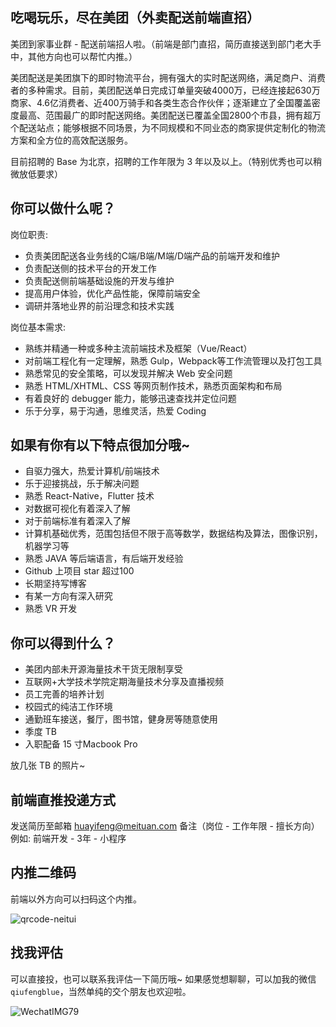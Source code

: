 ## 吃喝玩乐，尽在美团（外卖配送前端直招）

美团到家事业群 - 配送前端招人啦。（前端是部门直招，简历直接送到部门老大手中，其他方向也可以帮忙内推。）

美团配送是美团旗下的即时物流平台，拥有强大的实时配送网络，满足商户、消费者的多种需求。目前，美团配送单日完成订单量突破4000万，已经连接起630万商家、4.6亿消费者、近400万骑手和各类生态合作伙伴；逐渐建立了全国覆盖密度最高、范围最广的即时配送网络。美团配送已覆盖全国2800个市县，拥有超万个配送站点；能够根据不同场景，为不同规模和不同业态的商家提供定制化的物流方案和全方位的高效配送服务。

目前招聘的 Base 为北京，招聘的工作年限为 3 年以及以上。（特别优秀也可以稍微放低要求）

## 你可以做什么呢？

岗位职责:

- 负责美团配送各业务线的C端/B端/M端/D端产品的前端开发和维护
- 负责配送侧的技术平台的开发工作
- 负责配送侧前端基础设施的开发与维护
- 提高用户体验，优化产品性能，保障前端安全
- 调研并落地业界的前沿理念和技术实践

岗位基本需求:
- 熟练并精通一种或多种主流前端技术及框架（Vue/React）
- 对前端工程化有一定理解，熟悉 Gulp，Webpack等工作流管理以及打包工具
- 熟悉常见的安全策略，可以发现并解决 Web 安全问题
- 熟悉 HTML/XHTML、CSS 等网页制作技术，熟悉页面架构和布局
- 有着良好的 debugger 能力，能够迅速查找并定位问题
- 乐于分享，易于沟通，思维灵活，热爱 Coding

## 如果有你有以下特点很加分哦~

- 自驱力强大，热爱计算机/前端技术
- 乐于迎接挑战，乐于解决问题
- 熟悉 React-Native，Flutter 技术
- 对数据可视化有着深入了解
- 对于前端标准有着深入了解
- 计算机基础优秀，范围包括但不限于高等数学，数据结构及算法，图像识别，机器学习等
- 熟悉 JAVA 等后端语言，有后端开发经验
- Github 上项目 star 超过100
- 长期坚持写博客
- 有某一方向有深入研究
- 熟悉 VR 开发
## 你可以得到什么？

- 美团内部未开源海量技术干货无限制享受
- 互联网+大学技术学院定期海量技术分享及直播视频
- 员工完善的培养计划
- 校园式的纯洁工作环境
- 通勤班车接送，餐厅，图书馆，健身房等随意使用
- 季度 TB
- 入职配备 15 寸Macbook Pro

放几张 TB 的照片~



## 前端直推投递方式

发送简历至邮箱 huayifeng@meituan.com  备注（岗位 - 工作年限 - 擅长方向）例如:  前端开发 - 3年 - 小程序

## 内推二维码

前端以外方向可以扫码这个内推。

![qrcode-neitui](https://s3.qiufeng.blue/blog/qrcode-neitui.png)

## 找我评估

可以直接投，也可以联系我评估一下简历哦~ 如果感觉想聊聊，可以加我的微信 `qiufengblue`，当然单纯的交个朋友也欢迎啦。

![WechatIMG79](https://s3.qiufeng.blue/blog/WechatIMG79.jpeg)